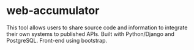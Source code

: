 # web-accumulator
This tool allows users to share source code and information to integrate their own systems to published APIs.
Built with Python/Django and PostgreSQL. Front-end using bootstrap.
